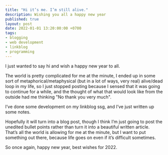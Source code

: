 ```yaml
---
title: "Hi it’s me. I’m still alive."
description: Wishing you all a happy new year
published: true
layout: post
date: 2022-01-01 13:20:00:00 +0700
tags:
- blogging
- web development
- linkblog
- programming
---
```

I just wanted to say hi and wish a happy new year to all. 

The world is pretty complicated for me at the minute, I ended up in some sort of metaphorical/metaphysical (but in a lot of ways, very real) alive/dead loop in my life, so I just stopped posting because I sensed that it was going to continue for a while, and the thought of what that would look like from the outside had me thinking "No thank you very much".

I’ve done some development on my linkblog ssg, and I’ve just written up some notes.

Hopefully it will turn into a blog post, though I think I’m just going to post the unedited bullet points rather than turn it into a beautiful written article. That’s all the world is allowing for me at the minute, but I want to put something out there, because life goes on even if it’s difficult sometimes.

So once again, happy new year, best wishes for 2022.